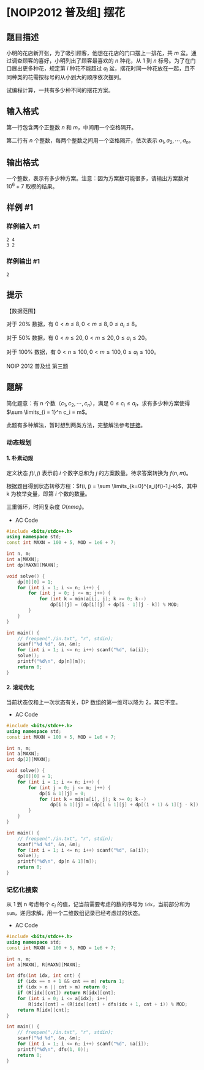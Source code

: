 # [NOIP2012 普及组] 摆花

## 题目描述

小明的花店新开张，为了吸引顾客，他想在花店的门口摆上一排花，共 $m$ 盆。通过调查顾客的喜好，小明列出了顾客最喜欢的 $n$ 种花，从 $1$ 到 $n$ 标号。为了在门口展出更多种花，规定第 $i$ 种花不能超过 $a_i$ 盆，摆花时同一种花放在一起，且不同种类的花需按标号的从小到大的顺序依次摆列。

试编程计算，一共有多少种不同的摆花方案。

## 输入格式

第一行包含两个正整数 $n$ 和 $m$，中间用一个空格隔开。

第二行有 $n$ 个整数，每两个整数之间用一个空格隔开，依次表示 $a_1,a_2, \cdots ,a_n$。

## 输出格式

一个整数，表示有多少种方案。注意：因为方案数可能很多，请输出方案数对 $10^6+7$ 取模的结果。

## 样例 #1

### 样例输入 #1

```
2 4
3 2
```

### 样例输出 #1

```
2
```

## 提示

【数据范围】

对于 $20\%$ 数据，有 $0<n \le 8,0<m \le 8,0 \le a_i \le 8$。

对于 $50\%$ 数据，有 $0<n \le 20,0<m \le 20,0 \le a_i \le 20$。

对于 $100\%$ 数据，有 $0<n \le 100,0<m \le 100,0 \le a_i \le 100$。

NOIP 2012 普及组 第三题

## 题解

简化题意：有 n 个数（$c_1, c_2, \cdots, c_n$），满足 $0 \leq c_i \leq a_i$，求有多少种方案使得 $\sum \limits_{i = 1}^n c_i = m$。

此题有多种解法，暂时想到两类方法，完整解法参考[链接](https://www.luogu.com.cn/problem/solution/P1077)。

### 动态规划

#### 1. 朴素动规

定义状态 $f(i, j)$ 表示前 $i$ 个数字总和为 $j$ 的方案数量。待求答案转换为 $f(n, m)$。

根据题目得到状态转移方程：$f(i, j) = \sum \limits_{k=0}^{a_i}f(i-1,j-k)$，其中 k 为枚举变量，即第 $i$ 个数的数量。

三重循环，时间复杂度 $O(nma_i)$。

- AC Code

```c++
#include <bits/stdc++.h>
using namespace std;
const int MAXN = 100 + 5, MOD = 1e6 + 7;

int n, m;
int a[MAXN];
int dp[MAXN][MAXN];

void solve() {
    dp[0][0] = 1;
    for (int i = 1; i <= n; i++) {
        for (int j = 0; j <= m; j++) {
            for (int k = min(a[i], j); k >= 0; k--)
                dp[i][j] = (dp[i][j] + dp[i - 1][j - k]) % MOD;
        }
    }
}

int main() {
    // freopen("./in.txt", "r", stdin);
    scanf("%d %d", &n, &m);
    for (int i = 1; i <= n; i++) scanf("%d", &a[i]);
    solve();
    printf("%d\n", dp[n][m]);
    return 0;
}
```

#### 2. 滚动优化

当前状态仅和上一次状态有关，DP 数组的第一维可以降为 2，其它不变。

- AC Code

```c++
#include <bits/stdc++.h>
using namespace std;
const int MAXN = 100 + 5, MOD = 1e6 + 7;

int n, m;
int a[MAXN];
int dp[2][MAXN];

void solve() {
    dp[0][0] = 1;
    for (int i = 1; i <= n; i++) {
        for (int j = 0; j <= m; j++) {
            dp[i & 1][j] = 0;
            for (int k = min(a[i], j); k >= 0; k--)
                dp[i & 1][j] = (dp[i & 1][j] + dp[(i + 1) & 1][j - k]) % MOD;
        }
    }
}

int main() {
    // freopen("./in.txt", "r", stdin);
    scanf("%d %d", &n, &m);
    for (int i = 1; i <= n; i++) scanf("%d", &a[i]);
    solve();
    printf("%d\n", dp[n & 1][m]);
    return 0;
}
```

### 记忆化搜索

从 1 到 n 考虑每个 $c_i$ 的值，记当前需要考虑的数的序号为 `idx`，当前部分和为 `sum`，递归求解，用一个二维数组记录已经考虑过的状态。

- AC Code

```c++
#include <bits/stdc++.h>
using namespace std;
const int MAXN = 100 + 5, MOD = 1e6 + 7;

int n, m;
int a[MAXN], R[MAXN][MAXN];

int dfs(int idx, int cnt) {
    if (idx == n + 1 && cnt == m) return 1;
    if (idx > n || cnt > m) return 0;
    if (R[idx][cnt]) return R[idx][cnt];
    for (int i = 0; i <= a[idx]; i++)
        R[idx][cnt] = (R[idx][cnt] + dfs(idx + 1, cnt + i)) % MOD;
    return R[idx][cnt];
}

int main() {
    // freopen("./in.txt", "r", stdin);
    scanf("%d %d", &n, &m);
    for (int i = 1; i <= n; i++) scanf("%d", &a[i]);
    printf("%d\n", dfs(1, 0));
    return 0;
}
```

